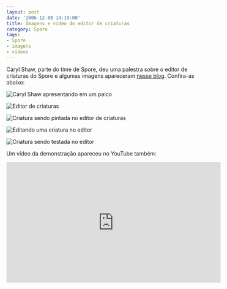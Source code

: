```yaml
---
layout: post
date: '2006-12-08 14:19:00'
title: Imagens e vídeo do editor de criaturas
category: Spore
tags:
- Spore
- imagens
- vídeos
---
```

Caryl Shaw, parte do time de Spore, deu uma palestra sobre o editor de criaturas do Spore e algumas imagens apareceram [nesse blog](http://voyager.blogs.com/voyeurism/2006/12/spore_in_spore.html). Confira-as abaixo:

![Caryl Shaw apresentando em um palco](https://i.imgur.com/MKmnIr2.jpg)

![Editor de criaturas](https://i.imgur.com/lJBqyi6.jpg)

![Criatura sendo pintada no editor de criaturas](https://i.imgur.com/B6AgrhG.jpg)

![Editando uma criatura no editor](https://i.imgur.com/x7NKGiB.jpg)

![Criatura sendo testada no editor](https://i.imgur.com/dMw966E.jpg)

Um vídeo da demonstração apareceu no YouTube também:

<iframe width="560" height="315" src="https://www.youtube-nocookie.com/embed/RVY7Rj2ucx8" frameborder="0" allow="accelerometer; autoplay; encrypted-media; gyroscope; picture-in-picture" allowfullscreen></iframe>

